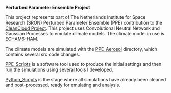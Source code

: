 **Perturbed Parameter Ensemble Project**

This project represents part of The Netherlands Institute for Space Research (SRON) Perturbed Parameter Ensemble (PPE) contribution to the [CleanCloud Project](https://projects.au.dk/cleancloud). This project uses Convolutional Neutral Network and Gaussian Processes to emulate climate models. The climate model in use is [ECHAM6-HAM](https://gmd.copernicus.org/articles/12/1643/2019/).

The climate models are simulated with the [PPE_Aerosol](https://github.com/YusufBhatti/PPE_Project/tree/master/PPE_Aerosol) directory, which contains several src code changes.

[PPE_Scripts](https://github.com/YusufBhatti/PPE_Project/tree/master/PPE_Scripts) is a software tool used to produce the initial settings and then run the simulations using several tools I developed.

[Python_Scripts](https://github.com/YusufBhatti/PPE_Project/tree/master/Python_Scripts) is the stage where all simulations have already been cleaned and post-processed, ready for emulating and analysis.
 
